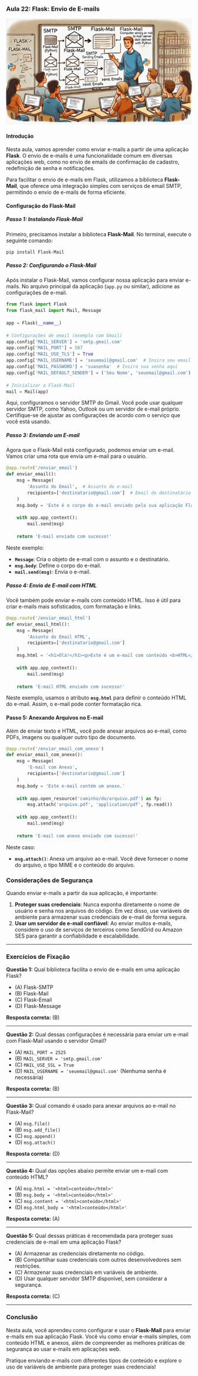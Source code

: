 ### Aula 22: Flask: Envio de E-mails
![](./assets/22.jpeg)
#### Introdução

Nesta aula, vamos aprender como enviar e-mails a partir de uma aplicação **Flask**. O envio de e-mails é uma funcionalidade comum em diversas aplicações web, como no envio de emails de confirmação de cadastro, redefinição de senha e notificações.

Para facilitar o envio de e-mails em Flask, utilizamos a biblioteca **Flask-Mail**, que oferece uma integração simples com serviços de email SMTP, permitindo o envio de e-mails de forma eficiente.

#### Configuração do Flask-Mail

##### Passo 1: Instalando Flask-Mail

Primeiro, precisamos instalar a biblioteca **Flask-Mail**. No terminal, execute o seguinte comando:

```bash
pip install Flask-Mail
```

##### Passo 2: Configurando o Flask-Mail

Após instalar o Flask-Mail, vamos configurar nossa aplicação para enviar e-mails. No arquivo principal da aplicação (`app.py` ou similar), adicione as configurações de e-mail.

```python
from flask import Flask
from flask_mail import Mail, Message

app = Flask(__name__)

# Configurações de email (exemplo com Gmail)
app.config['MAIL_SERVER'] = 'smtp.gmail.com'
app.config['MAIL_PORT'] = 587
app.config['MAIL_USE_TLS'] = True
app.config['MAIL_USERNAME'] = 'seuemail@gmail.com'  # Insira seu email aqui
app.config['MAIL_PASSWORD'] = 'suasenha'  # Insira sua senha aqui
app.config['MAIL_DEFAULT_SENDER'] = ('Seu Nome', 'seuemail@gmail.com')

# Inicializar o Flask-Mail
mail = Mail(app)
```

Aqui, configuramos o servidor SMTP do Gmail. Você pode usar qualquer servidor SMTP, como Yahoo, Outlook ou um servidor de e-mail próprio. Certifique-se de ajustar as configurações de acordo com o serviço que você está usando.

##### Passo 3: Enviando um E-mail

Agora que o Flask-Mail está configurado, podemos enviar um e-mail. Vamos criar uma rota que envia um e-mail para o usuário.

```python
@app.route('/enviar_email')
def enviar_email():
    msg = Message(
        'Assunto do Email',  # Assunto do e-mail
        recipients=['destinatario@gmail.com']  # Email do destinatário
    )
    msg.body = 'Este é o corpo do e-mail enviado pela sua aplicação Flask.'
    
    with app.app_context():
        mail.send(msg)
    
    return 'E-mail enviado com sucesso!'
```

Neste exemplo:
- **`Message`**: Cria o objeto de e-mail com o assunto e o destinatário.
- **`msg.body`**: Define o corpo do e-mail.
- **`mail.send(msg)`**: Envia o e-mail.

##### Passo 4: Envio de E-mail com HTML

Você também pode enviar e-mails com conteúdo HTML. Isso é útil para criar e-mails mais sofisticados, com formatação e links.

```python
@app.route('/enviar_email_html')
def enviar_email_html():
    msg = Message(
        'Assunto do Email HTML',
        recipients=['destinatario@gmail.com']
    )
    msg.html = '<h1>Olá!</h1><p>Este é um e-mail com conteúdo <b>HTML</b> enviado pela sua aplicação Flask.</p>'
    
    with app.app_context():
        mail.send(msg)
    
    return 'E-mail HTML enviado com sucesso!'
```

Neste exemplo, usamos o atributo **`msg.html`** para definir o conteúdo HTML do e-mail. Assim, o e-mail pode conter formatação rica.

#### Passo 5: Anexando Arquivos no E-mail

Além de enviar texto e HTML, você pode anexar arquivos ao e-mail, como PDFs, imagens ou qualquer outro tipo de documento.

```python
@app.route('/enviar_email_com_anexo')
def enviar_email_com_anexo():
    msg = Message(
        'E-mail com Anexo',
        recipients=['destinatario@gmail.com']
    )
    msg.body = 'Este e-mail contém um anexo.'
    
    with app.open_resource('caminho/do/arquivo.pdf') as fp:
        msg.attach('arquivo.pdf', 'application/pdf', fp.read())
    
    with app.app_context():
        mail.send(msg)
    
    return 'E-mail com anexo enviado com sucesso!'
```

Neste caso:
- **`msg.attach()`**: Anexa um arquivo ao e-mail. Você deve fornecer o nome do arquivo, o tipo MIME e o conteúdo do arquivo.

### Considerações de Segurança

Quando enviar e-mails a partir da sua aplicação, é importante:
1. **Proteger suas credenciais**: Nunca exponha diretamente o nome de usuário e senha nos arquivos do código. Em vez disso, use variáveis de ambiente para armazenar suas credenciais de e-mail de forma segura.
2. **Usar um servidor de e-mail confiável**: Ao enviar muitos e-mails, considere o uso de serviços de terceiros como SendGrid ou Amazon SES para garantir a confiabilidade e escalabilidade.

---

### Exercícios de Fixação

**Questão 1:** Qual biblioteca facilita o envio de e-mails em uma aplicação Flask?
- (A) Flask-SMTP
- (B) Flask-Mail
- (C) Flask-Email
- (D) Flask-Message

**Resposta correta:** (B)

---

**Questão 2:** Qual dessas configurações é necessária para enviar um e-mail com Flask-Mail usando o servidor Gmail?
- (A) `MAIL_PORT = 2525`
- (B) `MAIL_SERVER = 'smtp.gmail.com'`
- (C) `MAIL_USE_SSL = True`
- (D) `MAIL_USERNAME = 'seuemail@gmail.com'` (Nenhuma senha é necessária)

**Resposta correta:** (B)

---

**Questão 3:** Qual comando é usado para anexar arquivos ao e-mail no Flask-Mail?
- (A) `msg.file()`
- (B) `msg.add_file()`
- (C) `msg.append()`
- (D) `msg.attach()`

**Resposta correta:** (D)

---

**Questão 4:** Qual das opções abaixo permite enviar um e-mail com conteúdo HTML?
- (A) `msg.html = '<html>conteúdo</html>'`
- (B) `msg.body = '<html>conteúdo</html>'`
- (C) `msg.content = '<html>conteúdo</html>'`
- (D) `msg.html_body = '<html>conteúdo</html>'`

**Resposta correta:** (A)

---

**Questão 5:** Qual dessas práticas é recomendada para proteger suas credenciais de e-mail em uma aplicação Flask?
- (A) Armazenar as credenciais diretamente no código.
- (B) Compartilhar suas credenciais com outros desenvolvedores sem restrições.
- (C) Armazenar suas credenciais em variáveis de ambiente.
- (D) Usar qualquer servidor SMTP disponível, sem considerar a segurança.

**Resposta correta:** (C)

---

### Conclusão

Nesta aula, você aprendeu como configurar e usar o **Flask-Mail** para enviar e-mails em sua aplicação Flask. Você viu como enviar e-mails simples, com conteúdo HTML e anexos, além de compreender as melhores práticas de segurança ao usar e-mails em aplicações web. 

Pratique enviando e-mails com diferentes tipos de conteúdo e explore o uso de variáveis de ambiente para proteger suas credenciais!